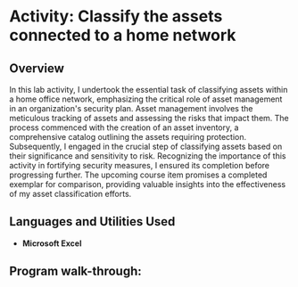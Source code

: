 <h1>Activity: Classify the assets connected to a home network</h1>

<h2>Overview</h2>
In this lab activity, I undertook the essential task of classifying assets within a home office network, emphasizing the critical role of asset management in an organization's security plan. Asset management involves the meticulous tracking of assets and assessing the risks that impact them. The process commenced with the creation of an asset inventory, a comprehensive catalog outlining the assets requiring protection. Subsequently, I engaged in the crucial step of classifying assets based on their significance and sensitivity to risk. Recognizing the importance of this activity in fortifying security measures, I ensured its completion before progressing further. The upcoming course item promises a completed exemplar for comparison, providing valuable insights into the effectiveness of my asset classification efforts.
<br />


<h2>Languages and Utilities Used</h2>

- <b>Microsoft Excel</b> 


<h2>Program walk-through:</h2>
